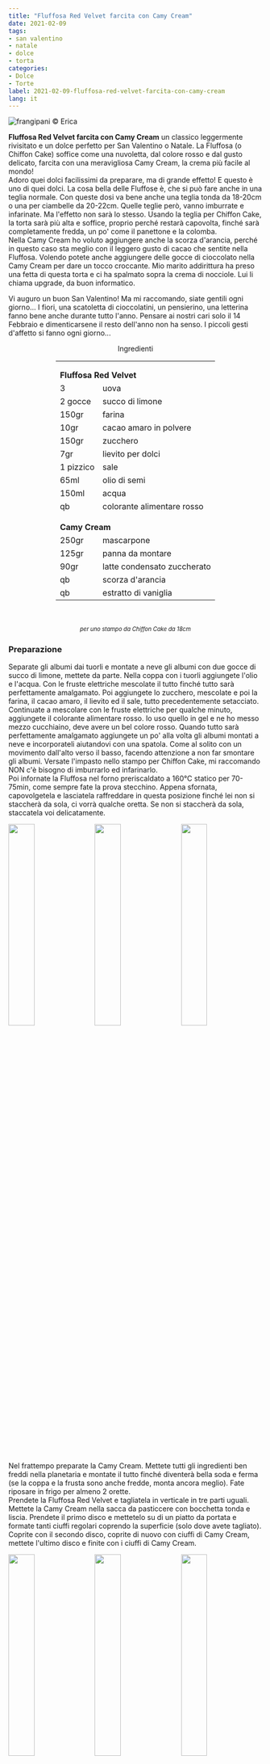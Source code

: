 ```yaml
---
title: "Fluffosa Red Velvet farcita con Camy Cream"
date: 2021-02-09
tags: 
- san valentino
- natale
- dolce
- torta
categories:
- Dolce
- Torte
label: 2021-02-09-fluffosa-red-velvet-farcita-con-camy-cream
lang: it 
---
```

![](header.jpeg "frangipani © Erica")

**Fluffosa Red Velvet farcita con Camy Cream** un classico leggermente rivisitato e un dolce perfetto per San Valentino o Natale. La Fluffosa (o Chiffon Cake) soffice come una nuvoletta, dal colore rosso e dal gusto delicato, farcita con una meravigliosa Camy Cream, la crema più facile al mondo!
<br />
Adoro quei dolci facilissimi da preparare, ma di grande effetto! E questo è uno di quei dolci. La cosa bella delle Fluffose è, che si può fare anche in una teglia normale. Con queste dosi va bene anche una teglia tonda da 18-20cm o una per ciambelle da 20-22cm. Quelle teglie però, vanno imburrate e infarinate. Ma l'effetto non sarà lo stesso. Usando la teglia per Chiffon Cake, la torta sarà più alta e soffice, proprio perché restarà capovolta, finché sarà completamente fredda, un po' come il panettone e la colomba.
<br />
Nella Camy Cream ho voluto aggiungere anche la scorza d'arancia, perché in questo caso sta meglio con il leggero gusto di cacao che sentite nella Fluffosa. Volendo potete anche aggiungere delle gocce di cioccolato nella Camy Cream per dare un tocco croccante. Mio marito addirittura ha preso una fetta di questa torta e ci ha spalmato sopra la crema di nocciole. Lui li chiama upgrade, da buon informatico.

Vi auguro un buon San Valentino! Ma mi raccomando, siate gentili ogni giorno... I fiori, una scatoletta di cioccolatini, un pensierino, una letterina fanno bene anche durante tutto l'anno. Pensare ai nostri cari solo il 14 Febbraio e dimenticarsene il resto dell'anno non ha senso. I piccoli gesti d'affetto si fanno ogni giorno...

<div id="wrapper" style="text-align: center">
  <div id="yourdiv" style="display: inline-block;">
    <div class="ingredients" itemscope itemtype="http://schema.org/Recipe">
      <span itemprop="name" style="display:none;">Fluffosa Red Velvet farcita con Camy Cream</span>
      <span itemprop="recipeCategory" style="display:none;">Dolce</span>
      <img itemprop="image" style="display:none;" class="ignore-gallery-item" src="header.jpeg"/>
      <span itemprop="author" style="display:none;">Erica Raiano</span>
      <span itemprop="description" style="display:none;">Fluffosa Red Velvet farcita con Camy Cream** un classico leggermente rivisitato e un dolce perfetto per San Valentino o Natale.</span>
      <div class="ingredients-title">Ingredienti</div>
      <table>
        <tbody>
          </tr>
          <tr style="height: 15px;"></tr>
          <tr>
            <td colspan="2"><b>Fluffosa Red Velvet</b></td>
          </tr>
          <tr itemprop="recipeIngredient">
            <td>3</td>
            <td>uova</td>
          </tr>
          <tr itemprop="recipeIngredient">
            <td>2 gocce</td>
            <td>succo di limone</td>
          </tr>
          <tr itemprop="recipeIngredient">
            <td>150gr</td>
            <td>farina</td>
          </tr>
          <tr itemprop="recipeIngredient">
            <td>10gr</td>
            <td>cacao amaro in polvere</td>
          </tr>
          <tr itemprop="recipeIngredient">
            <td>150gr</td>
            <td>zucchero</td>
          </tr>
          <tr itemprop="recipeIngredient">
            <td>7gr</td>
            <td>lievito per dolci</td>
          </tr>
          <tr itemprop="recipeIngredient">
            <td>1 pizzico</td>
            <td>sale</td>
          </tr>
          <tr itemprop="recipeIngredient">
            <td>65ml</td>
            <td>olio di semi</td>
          </tr>
          <tr itemprop="recipeIngredient">
            <td>150ml</td>
            <td>acqua</td>
          </tr>
          <tr itemprop="recipeIngredient">
            <td>qb</td>
            <td>colorante alimentare rosso</td>
          </tr>
          <tr style="height: 15px;"></tr>
          <tr>
            <td colspan="2"><b>Camy Cream</b></td>
          </tr>
          <tr itemprop="recipeIngredient">
            <td>250gr</td>
            <td>mascarpone</td>
          </tr>
          <tr itemprop="recipeIngredient">      
            <td>125gr</td>
            <td>panna da montare</td>
          </tr>
          <tr itemprop="recipeIngredient">
            <td>90gr</td>
            <td>latte condensato zuccherato</td>
          </tr>
          <tr itemprop="recipeIngredient">
            <td>qb</td>
            <td>scorza d'arancia</td>
          </tr>
          <tr itemprop="recipeIngredient">
            <td>qb</td>
            <td>estratto di vaniglia</td>
          </tr>
        </tbody>
      </table>
      <br></br>
      <i class="pull-right" style="font-size: 80%;" itemprop="recipeYield">per uno stampo da Chiffon Cake da 18cm</i>
    </div>
  </div>
</div>


<h3>
  <font color="grey">
    <i class="fa-solid fa-gears"></i>
  </font> Preparazione
</h3>

Separate gli albumi dai tuorli e montate a neve gli albumi con due gocce di succo di limone, mettete da parte. Nella coppa con i tuorli aggiungete l'olio e l'acqua. Con le fruste elettriche mescolate il tutto finché tutto sarà perfettamente amalgamato. Poi aggiungete lo zucchero, mescolate e poi la farina, il cacao amaro, il lievito ed il sale, tutto precedentemente setacciato. Continuate a mescolare con le fruste elettriche per qualche minuto, aggiungete il colorante alimentare rosso. Io uso quello in gel e ne ho messo mezzo cucchiaino, deve avere un bel colore rosso. Quando tutto sarà perfettamente amalgamato aggiungete un po' alla volta gli albumi montati a neve e incorporateli aiutandovi con una spatola. Come al solito con un movimento dall'alto verso il basso, facendo attenzione a non far smontare gli albumi. Versate l'impasto nello stampo per Chiffon Cake, mi raccomando NON c'è bisogno di imburrarlo ed infarinarlo.
<br />
Poi infornate la Fluffosa nel forno preriscaldato a 160°C statico per 70-75min, come sempre fate la prova stecchino. Appena sfornata, capovolgetela e lasciatela raffreddare in questa posizione finché lei non si staccherà da sola, ci vorrà qualche oretta. Se non si staccherà da sola, staccatela voi delicatamente.
<p>
  <div style="width: 100%; margin-bottom: 0">
    <img style="float: left; width: 32%; margin-right: 1%;" src="impasto.jpeg" alt="" title="frangipani © Erica" />
    <img style="float: left; width: 32%; margin-right: 1%; margin-left: 1%;" src="teglia.jpeg" alt="" title="frangipani © Erica" />
    <img style="float: left; width: 32%; margin-left: 1%;" src="tegliagirata.jpeg" alt="" title="frangipani © Erica" />
    <div style="clear: both"></div>
  </div>
</p>

Nel frattempo preparate la Camy Cream. Mettete tutti gli ingredienti ben freddi nella planetaria e montate il tutto finché diventerà bella soda e ferma (se la coppa e la frusta sono anche fredde, monta ancora meglio). Fate riposare in frigo per almeno 2 orette.
<br />
Prendete la Fluffosa Red Velvet e tagliatela in verticale in tre parti uguali. Mettete la Camy Cream nella sacca da pasticcere con bocchetta tonda e liscia. Prendete il primo disco e mettetelo su di un piatto da portata e formate tanti ciuffi regolari coprendo la superficie (solo dove avete tagliato). Coprite con il secondo disco, coprite di nuovo con ciuffi di Camy Cream, mettete l'ultimo disco e finite con i ciuffi di Camy Cream.
<p>
  <div style="width: 100%; margin-bottom: 0">
    <img style="float: left; width: 32%; margin-right: 1%;" src="camycream.jpeg" alt="" title="frangipani © Erica" />
    <img style="float: left; width: 32%; margin-right: 1%; margin-left: 1%;" src="fluffosa.jpeg" alt="" title="frangipani © Erica" />
    <img style="float: left; width: 32%; margin-left: 1%;" src="farcire.jpeg" alt="" title="frangipani © Erica" />
    <div style="clear: both"></div>
  </div>
</p>

Mettete in frigo un'oretta prima di servirla! Conservarla in frigo se rimane...
<p>
  <div style="width: 100%; margin-bottom: 0">
    <img style="float: left; width: 49%; margin-right: 1%" src="risultato1.jpeg" alt="" title="frangipani © Erica" />
    <img style="float: left; width: 49%; margin-left: 1%" src="risultato2.jpeg" alt="" title="frangipani © Erica" />
    <div style="clear: both"></div>
  </div>
</p>

<p>
  <div style="width: 100%; margin-bottom: 0">
    <img style="float: left; width: 49%; margin-right: 1%" src="risultato3.jpeg" alt="" title="frangipani © Erica" />
    <img style="float: left; width: 49%; margin-left: 1%" src="risultato4.jpeg" alt="" title="frangipani © Erica" />
    <div style="clear: both"></div>
  </div>
</p>

<p>
  <div style="width: 100%; margin-bottom: 0">
    <img style="float: left; width: 49%; margin-right: 1%" src="risultato5.jpeg" alt="" title="frangipani © Erica" />
    <img style="float: left; width: 49%; margin-left: 1%" src="risultato6.jpeg" alt="" title="frangipani © Erica" />
    <div style="clear: both"></div>
  </div>
</p>

<p>
  <div style="width: 100%; margin-bottom: 0">
    <img style="float: left; width: 49%; margin-right: 1%" src="risultato7.jpeg" alt="" title="frangipani © Erica" />
    <img style="float: left; width: 49%; margin-left: 1%" src="risultato8.jpeg" alt="" title="frangipani © Erica" />
    <div style="clear: both"></div>
  </div>
</p>

![](risultato9.jpeg "frangipani © Erica")

<h4>Buon appetito
  <font color="red">
    <i class="fa-regular fa-face-smile"></i>
  </font>
</h4>